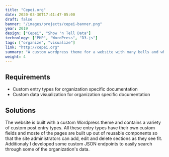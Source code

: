 ```yaml
---
title: "Cepei.org"
date: 2020-03-30T17:41:47-05:00
draft: false
banner: "/images/projects/cepei-banner.png"
year: 2019
design: ["Cepei", "Show 'n Tell Data"]
technology: ["PHP", "WordPress", "D3.js"]
tags: ["organize", "visualize"]
link: "http://cepei.org"
summary: "A custom wordpress theme for a website with many bells and whistles, including some custom-made data visualizations"
weight: 4
---
```


## Requirements

* Custom entry types for organization specific documentation
* Custom data visualization for organization specific documentation


## Solutions
The website is built with a custom Wordpress theme and contains a variety of custom post entry types. All these entry types have their own custom fields and moste of the pages are built up out of reusable components so that the site administrators can add, edit and delete sections as they see fit. Additionaly I developed some custom JSON endpoints to easily search through some of the organization's data. 